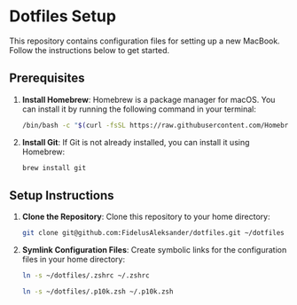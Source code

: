 # Dotfiles Setup

This repository contains configuration files for setting up a new MacBook. Follow the instructions below to get started.

## Prerequisites

1. **Install Homebrew**: Homebrew is a package manager for macOS. You can install it by running the following command in your terminal:
    ```sh
    /bin/bash -c "$(curl -fsSL https://raw.githubusercontent.com/Homebrew/install/HEAD/install.sh)"
    ```

2. **Install Git**: If Git is not already installed, you can install it using Homebrew:
    ```sh
    brew install git
    ```

## Setup Instructions

1. **Clone the Repository**: Clone this repository to your home directory:
    ```sh
    git clone git@github.com:FidelusAleksander/dotfiles.git ~/dotfiles
    ```

2. **Symlink Configuration Files**: Create symbolic links for the configuration files in your home directory:
    ```sh
    ln -s ~/dotfiles/.zshrc ~/.zshrc
    ```
    ```sh
    ln -s ~/dotfiles/.p10k.zsh ~/.p10k.zsh
    ```


